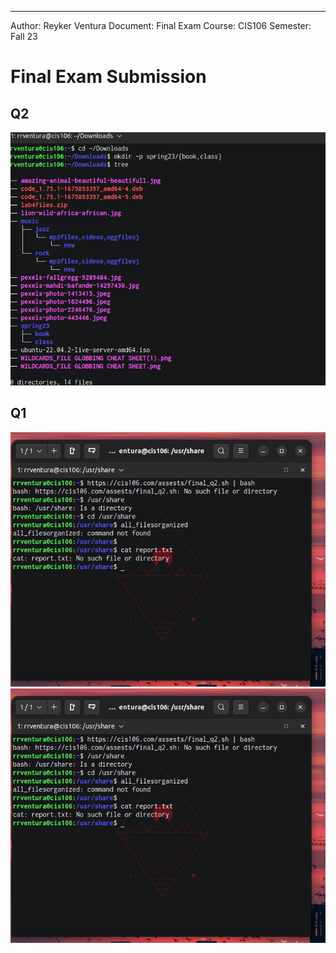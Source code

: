 --- 
Author: Reyker Ventura
Document: Final Exam
Course: CIS106
Semester: Fall 23


# Final Exam Submission 

## Q2

![q1.1](q1.1.png)<br>

## Q1

![q1.2](q2.1.png)<br>
![q1.2](q2.1.png)<br>

